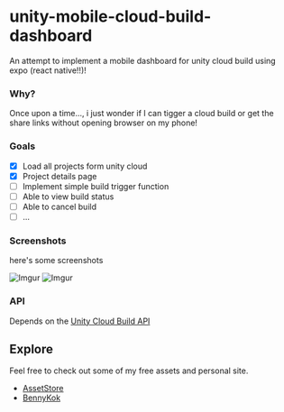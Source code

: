 # unity-mobile-cloud-build-dashboard

An attempt to implement a mobile dashboard for unity cloud build using expo (react native!!)!

### Why?
Once upon a time..., i just wonder if I can tigger a cloud build or get the share links without opening browser on my phone!

### Goals
- [x] Load all projects form unity cloud
- [x] Project details page
- [ ] Implement simple build trigger function
- [ ] Able to view build status
- [ ] Able to cancel build
- [ ] ...

### Screenshots
here's some screenshots

![Imgur](https://i.imgur.com/qRslimp.png?1)
![Imgur](https://i.imgur.com/BO3DOGt.png?1)

### API
Depends on the [Unity Cloud Build API](https://build-api.cloud.unity3d.com/docs/1.0.0/index.html)

## Explore
Feel free to check out some of my free assets and personal site.

- [AssetStore](https://assetstore.unity.com/publishers/28510)
- [BennyKok](https://bennykok.com)
